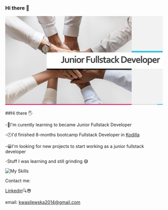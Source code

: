 ### Hi there 👋

![logo](https://github.com/KatWas/Kasia-cv/blob/main/asssets/Junior%20Fullstack%20Developer.jpg)

##Hi there 🖐

-🤞I'm curently learning to became Junior Fullstack Developer

-🕗I'd finished 8-months bootcamp Fullstack Developer in [Kodilla](https://www.kodilla.com)

-😀I'm looking for new projects to start working as a junior fullstack developer 

-Stuff I was learning and still grinding 😅

![My Skills](https://skillicons.dev/icons?i=git,github,typescript,react,nextjs,jest,css,npm,node)

Contact me:

[Linkedin](https://www.linkedin.com/in/katarzyna-wasilewska-703b78103/)🔍😎

email: kwasilewska2014@gmail.com


